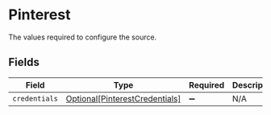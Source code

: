 # Pinterest

The values required to configure the source.


## Fields

| Field                                                                         | Type                                                                          | Required                                                                      | Description                                                                   |
| ----------------------------------------------------------------------------- | ----------------------------------------------------------------------------- | ----------------------------------------------------------------------------- | ----------------------------------------------------------------------------- |
| `credentials`                                                                 | [Optional[PinterestCredentials]](../../models/shared/pinterestcredentials.md) | :heavy_minus_sign:                                                            | N/A                                                                           |